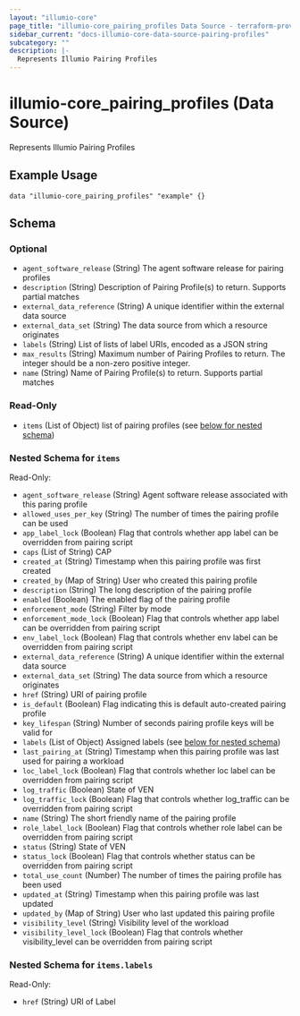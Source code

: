 ```yaml
---
layout: "illumio-core"
page_title: "illumio-core_pairing_profiles Data Source - terraform-provider-illumio-core"
sidebar_current: "docs-illumio-core-data-source-pairing-profiles"
subcategory: ""
description: |-
  Represents Illumio Pairing Profiles
---
```


# illumio-core_pairing_profiles (Data Source)

Represents Illumio Pairing Profiles

Example Usage
------------

```hcl
data "illumio-core_pairing_profiles" "example" {}
```

## Schema

### Optional

- `agent_software_release` (String) The agent software release for pairing profiles
- `description` (String) Description of Pairing Profile(s) to return. Supports partial matches
- `external_data_reference` (String) A unique identifier within the external data source
- `external_data_set` (String) The data source from which a resource originates
- `labels` (String) List of lists of label URIs, encoded as a JSON string
- `max_results` (String) Maximum number of Pairing Profiles to return. The integer should be a non-zero positive integer. 
- `name` (String) Name of Pairing Profile(s) to return. Supports partial matches

### Read-Only

- `items` (List of Object) list of pairing profiles (see [below for nested schema](#nestedatt--items))

<a id="nestedatt--items"></a>
### Nested Schema for `items`

Read-Only:

- `agent_software_release` (String) Agent software release associated with this paring profile
- `allowed_uses_per_key` (String) The number of times the pairing profile can be used
- `app_label_lock` (Boolean) Flag that controls whether app label can be overridden from pairing script
- `caps` (List of String) CAP
- `created_at` (String) Timestamp when this pairing profile was first created
- `created_by` (Map of String) User who created this pairing profile
- `description` (String) The long description of the pairing profile
- `enabled` (Boolean) The enabled flag of the pairing profile
- `enforcement_mode` (String) Filter by mode
- `enforcement_mode_lock` (Boolean) Flag that controls whether app label can be overridden from pairing script
- `env_label_lock` (Boolean) Flag that controls whether env label can be overridden from pairing script
- `external_data_reference` (String) A unique identifier within the external data source
- `external_data_set` (String) The data source from which a resource originates
- `href` (String) URI of pairing profile
- `is_default` (Boolean) Flag indicating this is default auto-created pairing profile
- `key_lifespan` (String) Number of seconds pairing profile keys will be valid for
- `labels` (List of Object) Assigned labels (see [below for nested schema](#nestedobjatt--items--labels))
- `last_pairing_at` (String) Timestamp when this pairing profile was last used for pairing a workload
- `loc_label_lock` (Boolean) Flag that controls whether loc label can be overridden from pairing script
- `log_traffic` (Boolean) State of VEN
- `log_traffic_lock` (Boolean) Flag that controls whether log_traffic can be overridden from pairing script
- `name` (String) The short friendly name of the pairing profile
- `role_label_lock` (Boolean) Flag that controls whether role label can be overridden from pairing script
- `status` (String) State of VEN
- `status_lock` (Boolean) Flag that controls whether status can be overridden from pairing script
- `total_use_count` (Number) The number of times the pairing profile has been used
- `updated_at` (String) Timestamp when this pairing profile was last updated
- `updated_by` (Map of String) User who last updated this pairing profile
- `visibility_level` (String) Visibility level of the workload
- `visibility_level_lock` (Boolean) Flag that controls whether visibility_level can be overridden from pairing script

<a id="nestedobjatt--items--labels"></a>
### Nested Schema for `items.labels`

Read-Only:

- `href` (String) URI of Label
